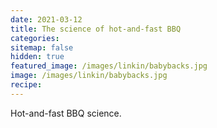 ```yaml
---
date: 2021-03-12
title: The science of hot-and-fast BBQ
categories:
sitemap: false
hidden: true
featured_image: /images/linkin/babybacks.jpg
image: /images/linkin/babybacks.jpg
recipe:
---
```


Hot-and-fast BBQ science.

<br>

